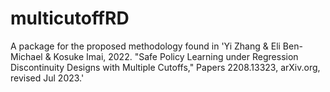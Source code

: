 # multicutoffRD
A package for the proposed methodology found in 'Yi Zhang &amp; Eli Ben-Michael &amp; Kosuke Imai, 2022. "Safe Policy Learning under Regression Discontinuity Designs with Multiple Cutoffs," Papers 2208.13323, arXiv.org, revised Jul 2023.'
